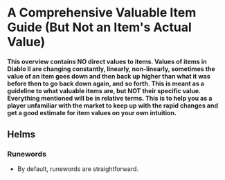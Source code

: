 # A Comprehensive Valuable Item Guide (But Not an Item's Actual Value)

#### This overview contains NO direct values to items. Values of items in Diablo II are changing constantly, linearly, non-linearly, sometimes the value of an item goes down and then back up higher than what it was before then to go back down again, and so forth. This is meant as a guideline to what valuable items are, but NOT their specific value. Everything mentioned will be in relative terms. This is to help you as a player unfamiliar with the market to keep up with the rapid changes and get a good estimate for item values on your own intuition.

## Helms

### Runewords
- By default, runewords are straightforward. 
